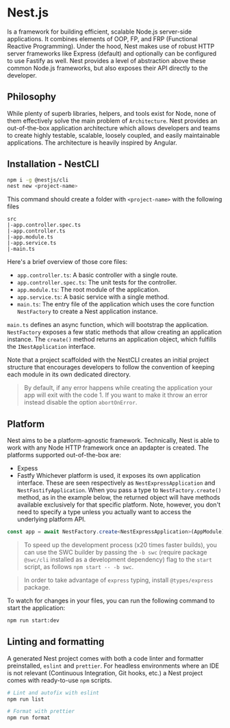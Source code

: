# Nest.js
Is a framework for building efficient, scalable Node.js server-side 
applications.
It combines elements of OOP, FP, and FRP (Functional Reactive Programming).
Under the hood, Nest makes use of robust HTTP server frameworks like 
Express (default) and optionally can be configured to use Fastify as well.
Nest provides a level of abstraction above these common Node.js frameworks,
but also exposes their API directly to the developer.

## Philosophy
While plenty of superb libraries, helpers, and tools exist for Node, none 
of them effectively solve the main problem of `Architecture`.
Nest provides an out-of-the-box application architecture which allows 
developers and teams to create highly testable, scalable, loosely coupled, 
and easily maintainable applications. The architecture is heavily inspired 
by Angular.

## Installation - NestCLI
```bash
npm i -g @nestjs/cli
nest new <project-name>
```

This command should create a folder with `<project-name>` with the 
following files

```plaintext
src
|-app.controller.spec.ts
|-app.controller.ts
|-app.module.ts
|-app.service.ts
|-main.ts
```

Here's a brief overview of those core files:
- `app.controller.ts`: A basic controller with a single route.
- `app.controller.spec.ts`: The unit tests for the controller.
- `app.module.ts`: The root module of the application.
- `app.service.ts`: A basic service with a single method.
- `main.ts`: The entry file of the application which uses the core function
  `NestFactory` to create a Nest application instance.

`main.ts` defines an async function, which will bootstrap the application.
`NestFactory` exposes a few static methods that allow creating an 
application instance. The `create()` method returns an application object, 
which fulfills the `INestApplication` interface.

Note that a project scaffolded with the NestCLI creates an initial project 
structure that encourages developers to follow the convention of keeping 
each module in its own dedicated directory.

> By default, if any error happens while creating the application your app 
will exit with the code 1. If you want to make it throw an error instead 
disable the option `abortOnError`.

## Platform
Nest aims to be a platform-agnostic framework. Technically, Nest is able to
work with any Node HTTP framework once an apdapter is created. The 
platforms supported out-of-the-box are:
- Expess
- Fastfy
Whichever platform is used, it exposes its own application interface. These
are seen respectively as `NestExpressApplication` and 
`NestFastifyApplication`.
When you pass a type to `NestFactory.create()` method, as in the example 
below, the returned object will have methods available exclusively for that
specific platform. Note, however, you don't need to specify a type unless 
you actually want to access the underlying platform API.
```typescript
const app = await NestFactory.create<NestExpressApplication>(AppModule);
```

> To speed up the development process (x20 times faster builds), you can 
use the SWC builder by passing the `-b swc` (require package `@swc/cli` 
installed as a development dependency) flag to the `start` script, as 
follows `npm start -- -b swc`.

> In order to take advantage of `express` typing, install `@types/express` 
package.

To watch for changes in your files, you can run the following command to 
start the application:
```bash
npm run start:dev
```

## Linting and formatting
A generated Nest project comes with both a code linter and formatter 
preinstalled, `eslint` and `prettier`.
For headless environments where an IDE is not relevant (Continuous 
Integration, Git hooks, etc.) a Nest project comes with ready-to-use `npm` 
scripts.
```bash
# Lint and autofix with eslint
npm run list

# Format with prettier
npm run format
```
